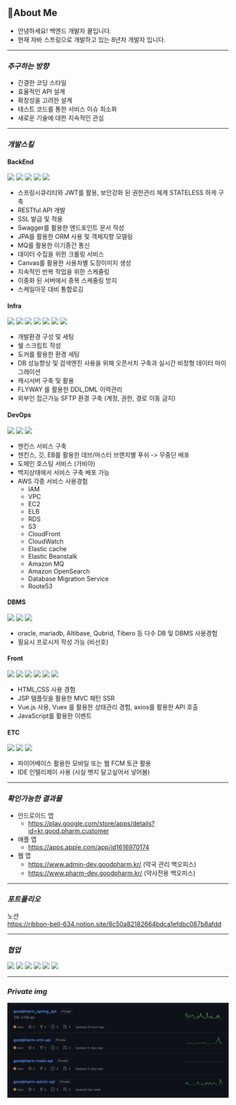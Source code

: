 ## **🍊About Me**
- 안녕하세요! 백엔드 개발자 뀰입니다.
- 현재 자바 스프링으로 개발하고 있는 8년차 개발자 입니다.
<hr/>

### **_추구하는 방향_**
- 간결한 코딩 스타일
- 효율적인 API 설계
- 확장성을 고려한 설계
- 테스트 코드를 통한 서비스 이슈 최소화
- 새로운 기술에 대한 지속적인 관심
<hr/>

### **_개발스킬_**
#### BackEnd  
<img src="https://img.shields.io/badge/Java-007396?style=flat&logo=OpenJDK&logoColor=white"/> <img src="https://img.shields.io/badge/SrpingBoot-6DB33F?style=flat&logo=SpringBoot&logoColor=white"/> <img src="https://img.shields.io/badge/JPA(ORM)-59666C?style=flat&logo=Hibernate&logoColor=white"/> <img src="https://img.shields.io/badge/Gradle-02303A?style=flat&logo=Gradle&logoColor=white"/> <img src="https://img.shields.io/badge/Apache Maven-C71A36?style=flat&logo=Apache Maven&logoColor=white"/>

  - 스프링시큐리티와 JWT를 활용, 보안강화 된 권한관리 체계 STATELESS 하게 구축
  - RESTful API 개발
  - SSL 발급 및 적용
  - Swagger를 활용한 엔드포인트 문서 작성
  - JPA를 활용한 ORM 사용 및 객체지향 모델링
  - MQ를 활용한 이기종간 통신
  - 데이터 수집을 위한 크롤링 서비스
  - Canvas를 활용한 사용자별 도장이미지 생성
  - 지속적인 반복 작업을 위한 스케줄링
  - 이중화 된 서버에서 중복 스케줄링 방지
  - 스케일아웃 대비 통합로깅

#### Infra  
<img src="https://img.shields.io/badge/Linux-FCC624?style=flat&logo=Linux&logoColor=black"/> <img src="https://img.shields.io/badge/NGINX-009639?style=flat&logo=NGINX&logoColor=white"/> <img src="https://img.shields.io/badge/Docker-2496ED?style=flat&logo=Docker&logoColor=white"/> <img src="https://img.shields.io/badge/OpenSearch-005EB8?style=flat&logo=OpenSearch&logoColor=white"/> <img src="https://img.shields.io/badge/Redis-DC382D?style=flat&logo=Redis&logoColor=white"/> <img src="https://img.shields.io/badge/Flyway-CC0200?style=flat&logo=Flyway&logoColor=white"/> <img src="https://img.shields.io/badge/Apache Tomcat-F8DC75?style=flat&logo=Apache Tomcat&logoColor=black"/>

- 개발환경 구성 및 세팅
- 쉘 스크립트 작성
- 도커를 활용한 환경 세팅
- DB 성능향상 및 검색엔진 사용을 위해 오픈서치 구축과 실시간 비정형 데이터 마이그레이션
- 캐시서버 구축 및 활용
- FLYWAY 를 활용한 DDL,DML 이력관리
- 외부인 접근가능 SFTP 환경 구축 (계정, 권한, 경로 이동 금지)

#### DevOps  
<img src="https://img.shields.io/badge/Amazon AWS-232F3E?style=flat&logo=Amazon AWS&logoColor=white"/> <img src="https://img.shields.io/badge/Jenkins-D24939?style=flat&logo=Jenkins&logoColor=white"/> <img src="https://img.shields.io/badge/Git-F05032?style=flat&logo=Git&logoColor=white"/>

- 젠킨스 서비스 구축
- 젠킨스, 깃, EB를 활용한 데브/마스터 브랜치별 푸쉬 -> 무중단 배포
- 도메인 호스팅 서비스 (가비아)
- 백지상태에서 서비스 구축 배포 가능
- AWS 각종 서비스 사용경험
  - IAM
  - VPC
  - EC2
  - ELB
  - RDS
  - S3
  - CloudFront
  - CloudWatch
  - Elastic cache
  - Elastic Beanstalk
  - Amazon MQ
  - Amazon OpenSearch
  - Database Migration Service
  - Route53

#### DBMS  
<img src="https://img.shields.io/badge/Oracle-F80000?style=flat&logo=Oracle&logoColor=white"/> <img src="https://img.shields.io/badge/MariaDB-003545?style=flat&logo=MariaDB&logoColor=white"/> <img src="https://img.shields.io/badge/MySQL-4479A1?style=flat&logo=MySQL&logoColor=white"/>

- oracle, mariadb, Altibase, Qubrid, Tibero 등 다수 DB 및 DBMS 사용경험
- 필요시 프로시저 작성 가능 (비선호)

#### Front
<img src="https://img.shields.io/badge/HTML5-E34F26?style=flat&logo=HTML5&logoColor=white"/> <img src="https://img.shields.io/badge/CSS3-1572B6?style=flat&logo=CSS3&logoColor=white"/> <img src="https://img.shields.io/badge/JavaScript-F7DF1E?style=flat&logo=JavaScript&logoColor=black"/> <img src="https://img.shields.io/badge/Vue.js-4FC08D?style=flat&logo=Vue.js&logoColor=white"/> <img src="https://img.shields.io/badge/Thymeleaf-005F0F?style=flat&logo=Thymeleaf&logoColor=white"/> <img src="https://img.shields.io/badge/jQuery-0769AD?style=flat&logo=jQuery&logoColor=white"/>

- HTML,CSS 사용 경험
- JSP 템플릿을 활용한 MVC 패턴 SSR
- Vue.js 사용, Vuex 를 활용한 상태관리 경험, axios를 활용한 API 호출
- JavaScript를 활용한 이벤트


#### ETC  
<img src="https://img.shields.io/badge/IntelliJ IDEA-000000?style=flat&logo=IntelliJ IDEA&logoColor=white"/> <img src="https://img.shields.io/badge/DataGrip-000000?style=flat&logo=DataGrip&logoColor=white"/> <img src="https://img.shields.io/badge/Firebase-FFCA28?style=flat&logo=Firebase&logoColor=black"/>

- 파이어베이스 활용한 모바일 또는 웹 FCM 토큰 활용
- IDE 인텔리제이 사용 (사실 벳지 달고싶어서 넣어봄)
<hr/>

### **_확인가능한 결과물_**
- 안드로이드 앱
  - https://play.google.com/store/apps/details?id=kr.good.pharm.customer
- 애플 앱
  - https://apps.apple.com/app/id1616970174
- 웹 앱
  - https://www.admin-dev.goodpharm.kr/ (약국 관리 백오피스)
  - https://www.pharm-dev.goodpharm.kr/ (약사전용 백오피스)
<hr/>

### **_포트폴리오_**
노션  
https://ribbon-bell-634.notion.site/8c50a82182664bdca1efdbc087b8afdd
<hr/>

### **_협업_**
<img src="https://img.shields.io/badge/Swagger-85EA2D?style=flat&logo=Swagger&logoColor=black"/> <img src="https://img.shields.io/badge/Postman-FF6C37?style=flat&logo=Postman&logoColor=white"/> <img src="https://img.shields.io/badge/Notion-000000?style=flat&logo=Notion&logoColor=white"/> <img src="https://img.shields.io/badge/Slack-4A154B?style=flat&logo=Slack&logoColor=white"/> <img src="https://img.shields.io/badge/GitHub-181717?style=flat&logo=GitHub&logoColor=white"/> <img src="https://img.shields.io/badge/Figma-F24E1E?style=flat&logo=Figma&logoColor=white"/>
<hr/>

### **_Private img_**
![goodpharm_project.png](img%2Fgoodpharm_project.png)